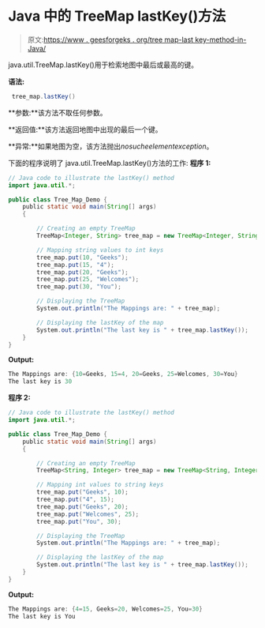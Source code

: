 # Java 中的 TreeMap lastKey()方法

> 原文:[https://www . geesforgeks . org/tree map-last key-method-in-Java/](https://www.geeksforgeeks.org/treemap-lastkey-method-in-java/)

java.util.TreeMap.lastKey()用于检索地图中最后或最高的键。

**语法:**

```java
 tree_map.lastKey()
```

**参数:**该方法不取任何参数。

**返回值:**该方法返回地图中出现的最后一个键。

**异常:**如果地图为空，该方法抛出*nosucheelementexception*。

下面的程序说明了 java.util.TreeMap.lastKey()方法的工作:
**程序 1:**

```java
// Java code to illustrate the lastKey() method
import java.util.*;

public class Tree_Map_Demo {
    public static void main(String[] args)
    {

        // Creating an empty TreeMap
        TreeMap<Integer, String> tree_map = new TreeMap<Integer, String>();

        // Mapping string values to int keys
        tree_map.put(10, "Geeks");
        tree_map.put(15, "4");
        tree_map.put(20, "Geeks");
        tree_map.put(25, "Welcomes");
        tree_map.put(30, "You");

        // Displaying the TreeMap
        System.out.println("The Mappings are: " + tree_map);

        // Displaying the lastKey of the map
        System.out.println("The last key is " + tree_map.lastKey());
    }
}
```

**Output:**

```java
The Mappings are: {10=Geeks, 15=4, 20=Geeks, 25=Welcomes, 30=You}
The last key is 30

```

**程序 2:**

```java
// Java code to illustrate the lastKey() method
import java.util.*;

public class Tree_Map_Demo {
    public static void main(String[] args)
    {

        // Creating an empty TreeMap
        TreeMap<String, Integer> tree_map = new TreeMap<String, Integer>();

        // Mapping int values to string keys
        tree_map.put("Geeks", 10);
        tree_map.put("4", 15);
        tree_map.put("Geeks", 20);
        tree_map.put("Welcomes", 25);
        tree_map.put("You", 30);

        // Displaying the TreeMap
        System.out.println("The Mappings are: " + tree_map);

        // Displaying the lastKey of the map
        System.out.println("The last key is " + tree_map.lastKey());
    }
}
```

**Output:**

```java
The Mappings are: {4=15, Geeks=20, Welcomes=25, You=30}
The last key is You

```